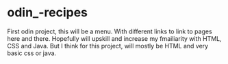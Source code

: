 # odin_-recipes

First odin project, this will be a menu. With different links to link to pages here and there.
Hopefully will upskill and increase my fmailiarity with HTML, CSS and Java. But I think for this project, will mostly be HTML and very basic css or java.

